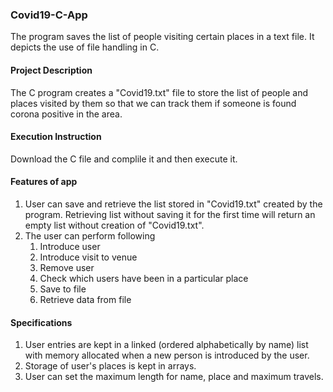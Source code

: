 ### Covid19-C-App
The program saves the list of people visiting certain places in a text file. It depicts the use of file handling in C.

#### Project Description
The C program creates a "Covid19.txt" file to store the list of people and places visited by them so that we can track them if someone is found corona positive in the area.

#### Execution Instruction
Download the C file and complile it and then execute it.

#### Features of app
1. User can save and retrieve the list stored in "Covid19.txt" created by the program. Retrieving list without saving it for the first time will return an empty list without creation of "Covid19.txt".
2. The user can perform following
    1) Introduce user
    2) Introduce visit to venue
    3) Remove user
    4) Check which users have been in a particular place   
    5) Save to file
    6) Retrieve data from file

#### Specifications
1. User entries are kept in a linked (ordered alphabetically by name) list with memory allocated when a new person is introduced by the user.
2. Storage of user's places is kept in arrays.
3. User can set the maximum length for name, place and maximum travels.
